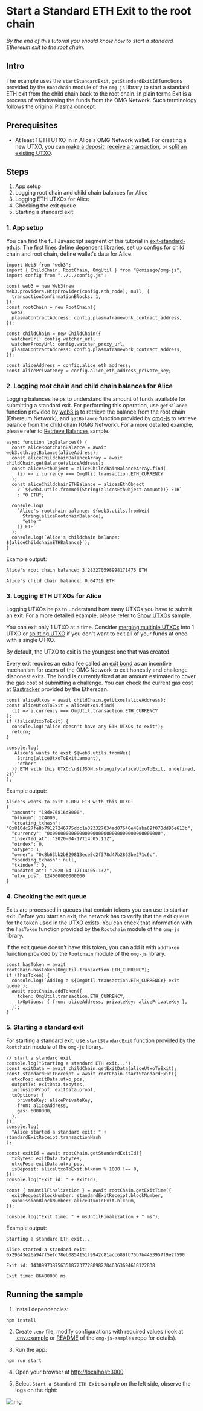 # Start a Standard ETH Exit to the root chain

_By the end of this tutorial you should know how to start a standard Ethereum exit to the root chain._

## Intro

The example uses the `startStandardExit`, `getStandardExitId` functions provided by the `Rootchain` module of the `omg-js` library to start a standard ETH exit from the child chain back to the root chain. In plain terms Exit is a process of withdrawing the funds from the OMG Network. Such terminology follows the original [Plasma concept](https://docs.ethhub.io/ethereum-roadmap/layer-2-scaling/plasma).

## Prerequisites

- At least 1 ETH UTXO in in Alice's OMG Network wallet. For creating a new UTXO, you can [make a deposit](../02-deposit-eth/README.md), [receive a transaction](../03-transaction-eth/README.md), or [split an existing UTXO](../04-utxo-split/README.md).

## Steps

1. App setup
2. Logging root chain and child chain balances for Alice
3. Logging ETH UTXOs for Alice
4. Checking the exit queue
5. Starting a standard exit

### 1. App setup

You can find the full Javascript segment of this tutorial in [exit-standard-eth.js](./exit-standard-eth.js). The first lines define dependent libraries, set up configs for child chain and root chain, define wallet's data for Alice.

```
import Web3 from "web3";
import { ChildChain, RootChain, OmgUtil } from "@omisego/omg-js";
import config from "../../config.js";

const web3 = new Web3(new Web3.providers.HttpProvider(config.eth_node), null, {
  transactionConfirmationBlocks: 1,
});
const rootChain = new RootChain({
  web3,
  plasmaContractAddress: config.plasmaframework_contract_address,
});

const childChain = new ChildChain({
  watcherUrl: config.watcher_url,
  watcherProxyUrl: config.watcher_proxy_url,
  plasmaContractAddress: config.plasmaframework_contract_address,
});

const aliceAddress = config.alice_eth_address;
const alicePrivateKey = config.alice_eth_address_private_key;
```

### 2. Logging root chain and child chain balances for Alice

Logging balances helps to understand the amount of funds available for submitting a standard exit. For performing this operation, use `getBalance` function provided by [web3.js](https://github.com/ethereum/web3.js) to retrieve the balance from the root chain (Ethereum Network), and `getBalance` function provided by [omg-js](https://github.com/omgnetwork/omg-js) to retrieve balance from the child chain (OMG Network). For a more detailed example, please refer to [Retrieve Balances](../01-balances/README.md) sample.

```
async function logBalances() {
  const aliceRootchainBalance = await web3.eth.getBalance(aliceAddress);
  const aliceChildchainBalanceArray = await childChain.getBalance(aliceAddress);
  const alicesEthObject = aliceChildchainBalanceArray.find(
    (i) => i.currency === OmgUtil.transaction.ETH_CURRENCY
  );
  const aliceChildchainETHBalance = alicesEthObject
    ? `${web3.utils.fromWei(String(alicesEthObject.amount))} ETH`
    : "0 ETH";

  console.log(
    `Alice's rootchain balance: ${web3.utils.fromWei(
      String(aliceRootchainBalance),
      "ether"
    )} ETH`
  );
  console.log(`Alice's childchain balance: ${aliceChildchainETHBalance}`);
}
```

Example output:

```
Alice's root chain balance: 3.283270598998171475 ETH

Alice's child chain balance: 0.04719 ETH
```

### 3. Logging ETH UTXOs for Alice

Logging UTXOs helps to understand how many UTXOs you have to submit an exit. For a more detailed example, please refer to [Show UTXOs](../04-utxo-show/README.md) sample.

You can exit only 1 UTXO at a time. Consider [merging multiple UTXOs](../04-utxo-merge/README.md) into 1 UTXO or [splitting UTXO](../04-utxo-split/README.md) if you don't want to exit all of your funds at once with a single UTXO.

By default, the UTXO to exit is the youngest one that was created.

Every exit requires an extra fee called an [exit bond](https://docs.omg.network/exitbonds) as an incentive mechanism for users of the OMG Network to exit honestly and challenge dishonest exits. The bond is currently fixed at an amount estimated to cover the gas cost of submitting a challenge. You can check the current gas cost at [Gastracker](https://etherscan.io/gastracker) provided by the Etherscan.

```
const aliceUtxos = await childChain.getUtxos(aliceAddress);
const aliceUtxoToExit = aliceUtxos.find(
  (i) => i.currency === OmgUtil.transaction.ETH_CURRENCY
);
if (!aliceUtxoToExit) {
  console.log("Alice doesn't have any ETH UTXOs to exit");
  return;
}

console.log(
  `Alice's wants to exit ${web3.utils.fromWei(
    String(aliceUtxoToExit.amount),
    "ether"
  )} ETH with this UTXO:\n${JSON.stringify(aliceUtxoToExit, undefined, 2)}`
);
```

Example output:

```
Alice's wants to exit 0.007 ETH with this UTXO:
{
  "amount": "18de76816d8000",
  "blknum": 124000,
  "creating_txhash": "0x810dc27fe8b79127246775ddc1a323327034ad07640e48aba69f070dd96e613b",
  "currency": "0x0000000000000000000000000000000000000000",
  "inserted_at": "2020-04-17T14:05:13Z",
  "oindex": 0,
  "otype": 1,
  "owner": "0x8b63bb2b829813ece5c2f378d47b2862be271c6c",
  "spending_txhash": null,
  "txindex": 0,
  "updated_at": "2020-04-17T14:05:13Z",
  "utxo_pos": 124000000000000
}
```

### 4. Checking the exit queue

Exits are processed in queues that contain tokens you can use to start an exit. Before you start an exit, the network has to verify that the exit queue for the token used in the UTXO exists. You can check that information with the `hasToken` function provided by the `Rootchain` module of the `omg-js` library.

If the exit queue doesn't have this token, you can add it with `addToken` function provided by the `Rootchain` module of the `omg-js` library.

```
const hasToken = await rootChain.hasToken(OmgUtil.transaction.ETH_CURRENCY);
if (!hasToken) {
  console.log(`Adding a ${OmgUtil.transaction.ETH_CURRENCY} exit queue`);
  await rootChain.addToken({
    token: OmgUtil.transaction.ETH_CURRENCY,
    txOptions: { from: aliceAddress, privateKey: alicePrivateKey },
  });
}
```

### 5. Starting a standard exit

For starting a standard exit, use `startStandardExit` function provided by the `Rootchain` module of the `omg-js` library.

```
// start a standard exit
console.log("Starting a standard ETH exit...");
const exitData = await childChain.getExitData(aliceUtxoToExit);
const standardExitReceipt = await rootChain.startStandardExit({
  utxoPos: exitData.utxo_pos,
  outputTx: exitData.txbytes,
  inclusionProof: exitData.proof,
  txOptions: {
    privateKey: alicePrivateKey,
    from: aliceAddress,
    gas: 6000000,
  },
});
console.log(
  "Alice started a standard exit: " + standardExitReceipt.transactionHash
);

const exitId = await rootChain.getStandardExitId({
  txBytes: exitData.txbytes,
  utxoPos: exitData.utxo_pos,
  isDeposit: aliceUtxoToExit.blknum % 1000 !== 0,
});
console.log("Exit id: " + exitId);

const { msUntilFinalization } = await rootChain.getExitTime({
  exitRequestBlockNumber: standardExitReceipt.blockNumber,
  submissionBlockNumber: aliceUtxoToExit.blknum,
});

console.log("Exit time: " + msUntilFinalization + " ms");
```

Example output:

```
Starting a standard ETH exit...

Alice started a standard exit: 0x29643e26a947f5efd78eb0854151f9942c81acc689fb75b7b4453957f9e2f590

Exit id: 1438997387563518723772889822846363694618122838

Exit time: 86400000 ms
```

## Running the sample

1. Install dependencies:

```
npm install
```

2. Create `.env` file, modify configurations with required values (look at [.env.example](../../.env.example) or [README](../../README.md) of the `omg-js-samples` repo for details).

3. Run the app:

```
npm run start
```

4. Open your browser at [http://localhost:3000](http://localhost:3000).

5. Select `Start a Standard ETH Exit` sample on the left side, observe the logs on the right:

![img](../assets/images/09.png)

